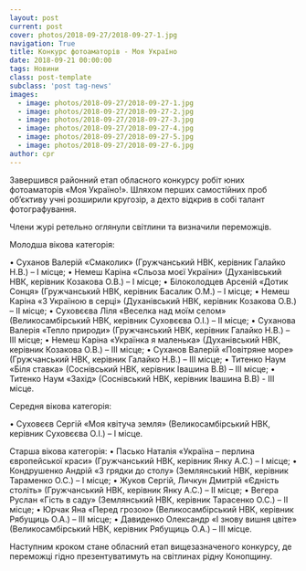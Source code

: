 ```yaml
---
layout: post
current: post
cover: photos/2018-09-27/2018-09-27-1.jpg
navigation: True
title: Конкурс фотоаматорів - Моя Україно
date: 2018-09-21 00:00:00
tags: Новини
class: post-template
subclass: 'post tag-news'
images:
  - image: photos/2018-09-27/2018-09-27-1.jpg
  - image: photos/2018-09-27/2018-09-27-2.jpg
  - image: photos/2018-09-27/2018-09-27-3.jpg
  - image: photos/2018-09-27/2018-09-27-4.jpg
  - image: photos/2018-09-27/2018-09-27-5.jpg
  - image: photos/2018-09-27/2018-09-27-6.jpg
author: cpr
---
```


Завершився районний етап обласного конкурсу робіт юних фотоаматорів «Моя Україно!». Шляхом перших самостійних проб об’єктиву учні розширили кругозір, а дехто відкрив в собі  талант фотографування.

Члени журі  ретельно оглянули світлини та визначили переможців.

Молодша вікова категорія:

  • Суханов Валерій «Смаколик» (Гружчанський НВК, керівник Галайко Н.В.) – І місце;
  • Немеш Каріна «Сльоза моєї  України» (Духанівський НВК, керівник Козакова О.В.) – І місце;
  • Білоколодцев Арсеній «Дотик Сонця» (Гружчанський НВК, керівник Басалик О.М.) – І місце;
  • Немеш Каріна «З Україною в серці» (Духанівський НВК, керівник Козакова О.В.) – ІІ місце;
  • Суховєєва Ліля «Веселка над моїм селом» (Великосамбірський НВК, керівник Суховєєва О.І.) – ІІ місце;
  • Суханова Валерія «Тепло природи» (Гружчанський НВК, керівник Галайко Н.В.) – ІІІ місце;
  • Немеш Каріна «Українка я маленька» (Духанівський НВК, керівник Козакова О.В.) – ІІІ місце;
  • Суханов Валерій «Повітряне море» (Гружчанський НВК, керівник Галайко Н.В.) – ІІІ місце;
  • Титенко Наум «Біля ставка» (Соснівський НВК, керівник Івашина В.В) – ІІІ місце;
  • Титенко Наум «Захід» (Соснівський НВК, керівник Івашина В.В) - ІІІ місце.

Середня вікова категорія:

  • Суховєєв Сергій «Моя квітуча земля» (Великосамбірський НВК, керівник Суховєєва О.І.) – І місце.

Старша вікова категорія:
  • Пасько Наталія «Україна – перлина європейської краси» (Гружчанський НВК, керівник Янку А.С.) – І місце;
  • Кондрушенко Андрій «З грядки до столу» (Землянський НВК, керівник Тараменко О.С.) – І місце;
  • Жуков Сергій, Личкун Дмитрій «Єдність століть»  (Гружчанський НВК, керівник Янку А.С.) – ІІ місце;
  • Вегера Руслан «Гість в саду» (Землянський НВК, керівник Тарасенко О.С.) – ІІ місце;
  • Юрчак Яна  «Перед грозою» (Великосамбірський НВК, керівник Рябущиць О.А.) – ІІІ місце;
  • Давиденко Олександр «І знову вишня цвіте» (Великосамбірський НВК, керівник Рябущиць О.А.) – ІІІ місце.

Наступним кроком стане обласний етап вищезазначеного конкурсу, де переможці гідно презентуватимуть на світлинах рідну Конопщину.

